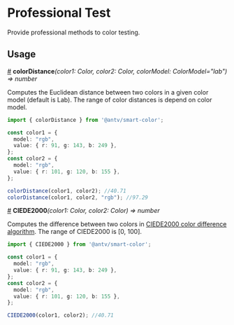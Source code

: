 # Professional Test

Provide professional methods to color testing.

## Usage

<a name="colorDistance" href="#colorDistance">#</a> **colorDistance**<i>(color1: Color, color2: Color, colorModel: ColorModel="lab") => number</i>

Computes the Euclidean distance between two colors in a given color model (default is Lab). 
The range of color distances is depend on color model.
```ts
import { colorDistance } from '@antv/smart-color';

const color1 = {
  model: "rgb",
  value: { r: 91, g: 143, b: 249 },
}; 
const color2 = {
  model: "rgb",
  value: { r: 101, g: 120, b: 155 },
};

colorDistance(color1, color2); //40.71
colorDistance(color1, color2, "rgb"); //97.29
```

<a name="CIEDE2000" href="#CIEDE2000">#</a> **CIEDE2000**<i>(color1: Color, color2: Color) => number</i>

Computes the difference between two colors in [CIEDE2000 color difference algorithm](https://en.wikipedia.org/wiki/Color_difference#CIEDE2000).
The range of CIEDE2000 is [0, 100].

```ts
import { CIEDE2000 } from '@antv/smart-color';

const color1 = {
  model: "rgb",
  value: { r: 91, g: 143, b: 249 },
}; 
const color2 = {
  model: "rgb",
  value: { r: 101, g: 120, b: 155 },
};

CIEDE2000(color1, color2); //40.71
```
